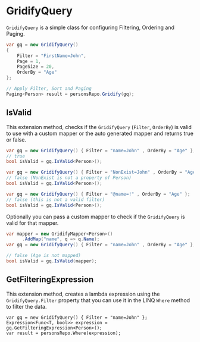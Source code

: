 # GridifyQuery

`GridifyQuery` is a simple class for configuring Filtering, Ordering and Paging.

``` csharp
var gq = new GridifyQuery()
{
    Filter = "FirstName=John",
    Page = 1,
    PageSize = 20,
    OrderBy = "Age"
};

// Apply Filter, Sort and Paging
Paging<Person> result = personsRepo.Gridify(gq);
```

## IsValid

This extension method, checks if the `GridifyQuery` (`Filter`, `OrderBy`) is valid to use with a custom mapper or the auto generated mapper and returns true or false.

``` csharp
var gq = new GridifyQuery() { Filter = "name=John" , OrderBy = "Age" };
// true
bool isValid = gq.IsValid<Person>();
```

``` csharp
var gq = new GridifyQuery() { Filter = "NonExist=John" , OrderBy = "Age" };
// false (NonExist is not a property of Person)
bool isValid = gq.IsValid<Person>();
```

``` csharp
var gq = new GridifyQuery() { Filter = "@name=!" , OrderBy = "Age" };
// false (this is not a valid filter)
bool isValid = gq.IsValid<Person>();
```

Optionally you can pass a custom mapper to check if the `GridifyQuery` is valid for that mapper.

``` csharp
var mapper = new GridifyMapper<Person>()
      .AddMap("name", q => q.Name);
var gq = new GridifyQuery() { Filter = "name=John" , OrderBy = "Age" };

// false (Age is not mapped)
bool isValid = gq.IsValid(mapper);
```

## GetFilteringExpression

This extension method, creates a lambda expression using the `GridifyQuery.Filter` property that you can use it in the LINQ `Where` method to filter the data.

``` csharp{2}
var gq = new GridifyQuery() { Filter = "name=John" };
Expression<Func<T, bool>> expression = gq.GetFilteringExpression<Person>();
var result = personsRepo.Where(expression);
```
